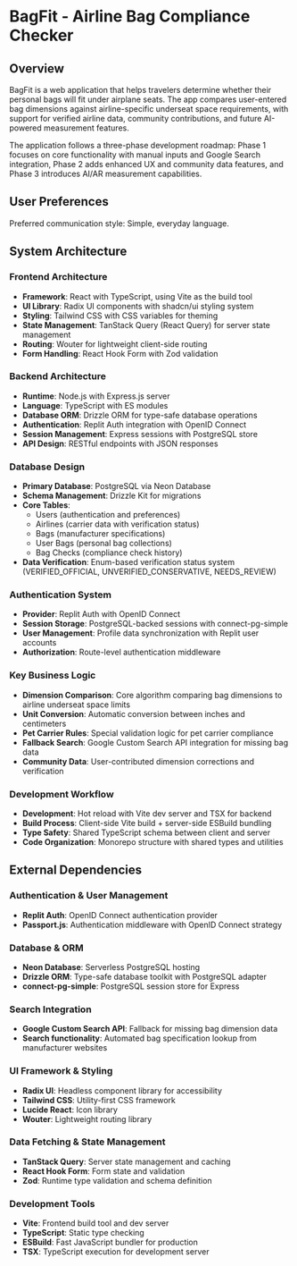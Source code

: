 # BagFit - Airline Bag Compliance Checker

## Overview

BagFit is a web application that helps travelers determine whether their personal bags will fit under airplane seats. The app compares user-entered bag dimensions against airline-specific underseat space requirements, with support for verified airline data, community contributions, and future AI-powered measurement features.

The application follows a three-phase development roadmap: Phase 1 focuses on core functionality with manual inputs and Google Search integration, Phase 2 adds enhanced UX and community data features, and Phase 3 introduces AI/AR measurement capabilities.

## User Preferences

Preferred communication style: Simple, everyday language.

## System Architecture

### Frontend Architecture
- **Framework**: React with TypeScript, using Vite as the build tool
- **UI Library**: Radix UI components with shadcn/ui styling system
- **Styling**: Tailwind CSS with CSS variables for theming
- **State Management**: TanStack Query (React Query) for server state management
- **Routing**: Wouter for lightweight client-side routing
- **Form Handling**: React Hook Form with Zod validation

### Backend Architecture
- **Runtime**: Node.js with Express.js server
- **Language**: TypeScript with ES modules
- **Database ORM**: Drizzle ORM for type-safe database operations
- **Authentication**: Replit Auth integration with OpenID Connect
- **Session Management**: Express sessions with PostgreSQL store
- **API Design**: RESTful endpoints with JSON responses

### Database Design
- **Primary Database**: PostgreSQL via Neon Database
- **Schema Management**: Drizzle Kit for migrations
- **Core Tables**: 
  - Users (authentication and preferences)
  - Airlines (carrier data with verification status)
  - Bags (manufacturer specifications)
  - User Bags (personal bag collections)
  - Bag Checks (compliance check history)
- **Data Verification**: Enum-based verification status system (VERIFIED_OFFICIAL, UNVERIFIED_CONSERVATIVE, NEEDS_REVIEW)

### Authentication System
- **Provider**: Replit Auth with OpenID Connect
- **Session Storage**: PostgreSQL-backed sessions with connect-pg-simple
- **User Management**: Profile data synchronization with Replit user accounts
- **Authorization**: Route-level authentication middleware

### Key Business Logic
- **Dimension Comparison**: Core algorithm comparing bag dimensions to airline underseat space limits
- **Unit Conversion**: Automatic conversion between inches and centimeters
- **Pet Carrier Rules**: Special validation logic for pet carrier compliance
- **Fallback Search**: Google Custom Search API integration for missing bag data
- **Community Data**: User-contributed dimension corrections and verification

### Development Workflow
- **Development**: Hot reload with Vite dev server and TSX for backend
- **Build Process**: Client-side Vite build + server-side ESBuild bundling
- **Type Safety**: Shared TypeScript schema between client and server
- **Code Organization**: Monorepo structure with shared types and utilities

## External Dependencies

### Authentication & User Management
- **Replit Auth**: OpenID Connect authentication provider
- **Passport.js**: Authentication middleware with OpenID Connect strategy

### Database & ORM
- **Neon Database**: Serverless PostgreSQL hosting
- **Drizzle ORM**: Type-safe database toolkit with PostgreSQL adapter
- **connect-pg-simple**: PostgreSQL session store for Express

### Search Integration
- **Google Custom Search API**: Fallback for missing bag dimension data
- **Search functionality**: Automated bag specification lookup from manufacturer websites

### UI Framework & Styling
- **Radix UI**: Headless component library for accessibility
- **Tailwind CSS**: Utility-first CSS framework
- **Lucide React**: Icon library
- **Wouter**: Lightweight routing library

### Data Fetching & State Management
- **TanStack Query**: Server state management and caching
- **React Hook Form**: Form state and validation
- **Zod**: Runtime type validation and schema definition

### Development Tools
- **Vite**: Frontend build tool and dev server
- **TypeScript**: Static type checking
- **ESBuild**: Fast JavaScript bundler for production
- **TSX**: TypeScript execution for development server